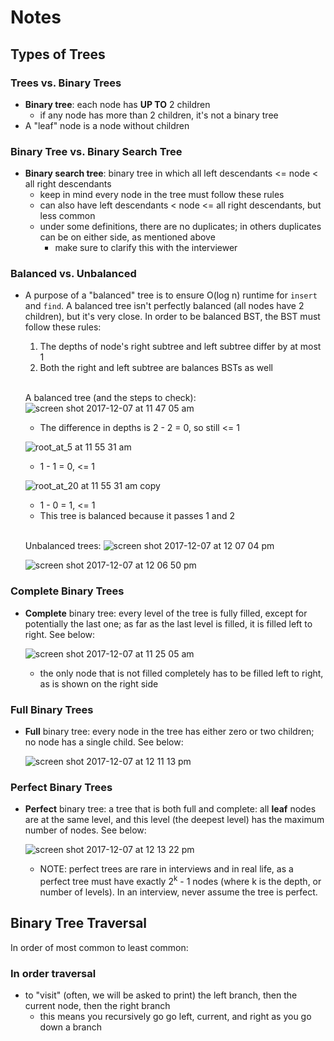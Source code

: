 # Notes

## Types of Trees
### Trees vs. Binary Trees
* **Binary tree**: each node has **UP TO** 2 children
    * if any node has more than 2 children, it's not a binary tree
* A "leaf" node is a node without children

### Binary Tree vs. Binary Search Tree
* **Binary search tree**: binary tree in which all left descendants <= node < all right descendants
    * keep in mind every node in the tree must follow these rules
    * can also have left descendants < node <= all right descendants, but less common
    * under some definitions, there are no duplicates; in others duplicates can be on either side, as mentioned above
        * make sure to clarify this with the interviewer

### Balanced vs. Unbalanced
* A purpose of a "balanced" tree is to ensure O(log n) runtime for `insert` and `find`. A balanced tree isn't perfectly balanced (all nodes have 2 children), but it's very close. In order to be balanced BST, the BST must follow these rules:
    1) The depths of node's right subtree and left subtree differ by at most 1
    2) Both the right and left subtree are balances BSTs as well
    
    <br>

    A balanced tree (and the steps to check):
    ![screen shot 2017-12-07 at 11 47 05 am](https://user-images.githubusercontent.com/15662012/33735742-0c21816a-db45-11e7-99fe-078a7d0dadac.png)
    * The difference in depths is 2 - 2 = 0, so still <= 1

    ![root_at_5 at 11 55 31 am](https://user-images.githubusercontent.com/15662012/33736192-875550d6-db46-11e7-9c3a-ace590b6cdb0.png)
    * 1 - 1 = 0, <= 1

    ![root_at_20 at 11 55 31 am copy](https://user-images.githubusercontent.com/15662012/33736193-88d746e4-db46-11e7-9e9d-25955276ac32.png)
    * 1 - 0 = 1, <= 1
    * This tree is balanced because it passes 1 and 2

    <br>

    Unbalanced trees:
    ![screen shot 2017-12-07 at 12 07 04 pm](https://user-images.githubusercontent.com/15662012/33736370-35fc12d2-db47-11e7-8793-74f14a889be0.png)

    ![screen shot 2017-12-07 at 12 06 50 pm](https://user-images.githubusercontent.com/15662012/33736373-37254e94-db47-11e7-9fb9-916a37cacd80.png)

### Complete Binary Trees
* **Complete** binary tree: every level of the tree is fully filled, except for potentially the last one; as far as the last level is filled, it is filled left to right. See below:

    ![screen shot 2017-12-07 at 11 25 05 am](https://user-images.githubusercontent.com/15662012/33734494-680bf2c0-db41-11e7-9ab2-670ec268ee10.png)
    * the only node that is not filled completely has to be filled left to right, as is shown on the right side

### Full Binary Trees
* **Full** binary tree: every node in the tree has either zero or two children; no node has a single child. See below:

    ![screen shot 2017-12-07 at 12 11 13 pm](https://user-images.githubusercontent.com/15662012/33736528-c205158a-db47-11e7-9a41-586c698d3096.png)

### Perfect Binary Trees
* **Perfect** binary tree: a tree that is both full and complete: all **leaf** nodes are at the same level, and this level (the deepest level) has the maximum number of nodes. See below: 

    ![screen shot 2017-12-07 at 12 13 22 pm](https://user-images.githubusercontent.com/15662012/33736619-21f01288-db48-11e7-9bc0-173e4df84008.png)

    * NOTE: perfect trees are rare in interviews and in real life, as a perfect tree must have exactly 2<sup>k</sup> - 1 nodes (where k is the depth, or number of levels). In an interview, never assume the tree is perfect.

## Binary Tree Traversal
In order of most common to least common:

### In order traversal
* to "visit" (often, we will be asked to print) the left branch, then the current node, then the right branch
    * this means you recursively go go left, current, and right as you go down a branch